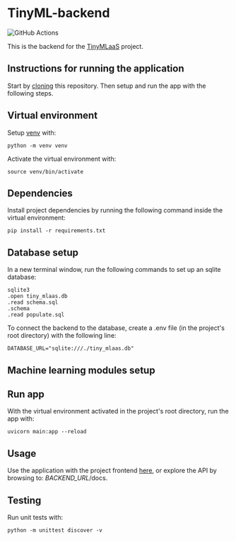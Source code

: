 # TinyML-backend
![GitHub Actions](https://github.com/TinyMLaas/TinyML-backend/actions/workflows/backend_tests.yml/badge.svg)

This is the backend for the [TinyMLaaS](https://github.com/TinyMLaas) project.

## Instructions for running the application

Start by [cloning](https://docs.github.com/en/repositories/creating-and-managing-repositories/cloning-a-repository) this repository. Then setup and run the app with the following steps.

## Virtual environment

Setup [venv](https://docs.python.org/3/library/venv.html) with:

```
python -m venv venv
```

Activate the virtual environment with:

```
source venv/bin/activate
```

## Dependencies

Install project dependencies by running the following command inside the virtual environment:

```
pip install -r requirements.txt
```

## Database setup

In a new terminal window, run the following commands to set up an sqlite database:

```
sqlite3
.open tiny_mlaas.db
.read schema.sql
.schema
.read populate.sql
```

To connect the backend to the database, create a .env file (in the project's root directory) with the following line:

```
DATABASE_URL="sqlite:///./tiny_mlaas.db"
```

## Machine learning modules setup



## Run app

With the virtual environment activated in the project's root directory, run the app with:

```
uvicorn main:app --reload
```

## Usage

Use the application with the project frontend [here](https://github.com/TinyMLaas/TinyML-frontend), or explore the API by browsing to: *BACKEND_URL*/docs.

## Testing

Run unit tests with:

```
python -m unittest discover -v
```
